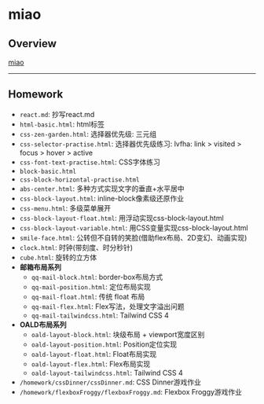 # miao

## Overview

[miao](https://github.com/leejch/miao)

------

## Homework

- `react.md`: 抄写react.md
- `html-basic.html`: html标签
- `css-zen-garden.html`: 选择器优先级: 三元组
- `css-selector-practise.html`: 选择器优先级练习: lvfha: link > visited > focus > hover > active
- `css-font-text-practise.html`: CSS字体练习
- `block-basic.html`
- `css-block-horizontal-practise.html`
- `abs-center.html`: 多种方式实现文字的垂直+水平居中
- `css-block-layout.html`: inline-block像素级还原作业
- `css-menu.html`: 多级菜单展开
- `css-block-layout-float.html`: 用浮动实现css-block-layout.html
- `css-block-layout-variable.html`: 用CSS变量实现css-block-layout.html
- `smile-face.html`: 公转但不自转的笑脸(借助flex布局、2D变幻、动画实现)
- `clock.html`: 时钟(带刻度、时分秒针)
- `cube.html`: 旋转的立方体
- **邮箱布局系列**
  - `qq-mail-block.html`: border-box布局方式
  - `qq-mail-position.html`: 定位布局实现
  - `qq-mail-float.html`: 传统 float 布局
  - `qq-mail-flex.html`: Flex写法，处理文字溢出问题
  - `qq-mail-tailwindcss.html`: Tailwind CSS 4
- **OALD布局系列**
  - `oald-layout-block.html`: 块级布局 + viewport宽度区别
  - `oald-layout-position.html`: Position定位实现
  - `oald-layout-float.html`: Float布局实现
  - `oald-layout-flex.html`: Flex布局实现
  - `oald-layout-tailwindcss.html`: Tailwind CSS 4
- `/homework/cssDinner/cssDinner.md`: CSS Dinner游戏作业
- `/homework/flexboxFroggy/flexboxFroggy.md`: Flexbox Froggy游戏作业
